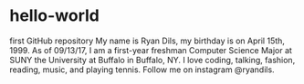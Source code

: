 # hello-world
first GitHub repository
My name is Ryan Dils, my birthday is on April 15th, 1999. As of 09/13/17, I am a first-year freshman Computer Science Major at SUNY the University at Buffalo in Buffalo, NY. I love coding, talking, fashion, reading, music, and playing tennis. Follow me on instagram @ryandils. 
